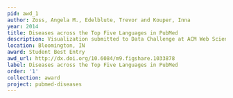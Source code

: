 ```yaml
---
pid: awd_1
author: Zoss, Angela M., Edelblute, Trevor and Kouper, Inna
year: 2014
title: Diseases across the Top Five Languages in PubMed
description: Visualization submitted to Data Challenge at ACM Web Science 2014 Conference
location: Bloomington, IN
award: Student Best Entry
awd_url: http://dx.doi.org/10.6084/m9.figshare.1033878
label: Diseases across the Top Five Languages in PubMed
order: '1'
collection: award
project: pubmed-diseases
---
```

